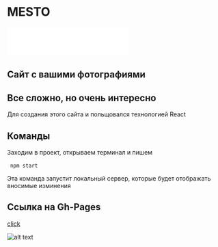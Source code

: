 # MESTO  
![alt text](./src/images/header-logo.svg "mesto-logo")    
## Сайт с вашими фотографиями
## Все сложно, но очень интересно   
Для создания этого сайта и польщовался технологией React    
## Команды    
Заходим в проект, открываем терминал и пишем
```   
 npm start    
```   
Эта команда запустит локальный сервер, которые будет отображать вносимые изминения    
## Ссылка на Gh-Pages   
[click](https://andreysaveliev.github.io/mesto-react/)

![alt text](https://reactjs.org/logo-og.png "react-logo")
